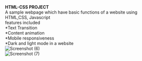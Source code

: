 <b>HTML-CSS PROJECT</b><br/>
A sample webpage which have basic functions of a website using HTML,CSS, Javascript<br/>
features included<br/>
*Text Transition<br/>
*Content animation<br/> 
*Mobile responsiveness<br/>
*Dark and light mode in a website<br/>
![Screenshot (6)](https://user-images.githubusercontent.com/36601848/166108060-2fd98651-fd81-42da-893d-6d166bad2b00.png)<br/>
![Screenshot (7)](https://user-images.githubusercontent.com/36601848/166108062-e117e849-2726-41e0-8172-d11b30c87306.png)


